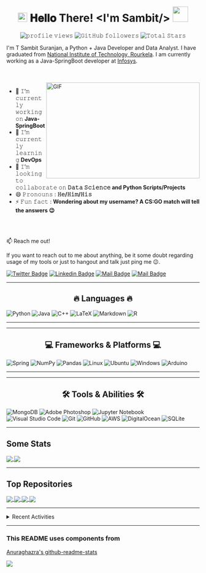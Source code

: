 <h1 align="center">
  <a target="_blank">
    <img src="https://github.com/JayantGoel001/JayantGoel001/blob/master/GIF/Earth.gif" width="24px" style="max-width:100%;">
  </a>
  𝐇𝐞𝐥𝐥𝐨 There! &lt;I'm Sambit/&gt;
  <a target="_blank">
    <img src="https://github.com/JayantGoel001/JayantGoel001/blob/master/GIF/Hi.gif" width="40px" />
  </a>
</h1>

<p align="center">
  <img src="https://komarev.com/ghpvc/?username=CriticalHunter&color=orange" alt="𝚙𝚛𝚘𝚏𝚒𝚕𝚎 𝚟𝚒𝚎𝚠𝚜">   
<!--   <img alt = "profile views" src="https://komarev.com/ghpvc/?username=CriticalHunter&style=flat&color=brightgreen">     -->
  <img alt="𝙶𝚒𝚝𝙷𝚞𝚋 𝚏𝚘𝚕𝚕𝚘𝚠𝚎𝚛𝚜" src="https://img.shields.io/github/followers/CriticalHunter?label=Followers&style=social">   
  <img src="https://img.shields.io/github/stars/CriticalHunter?label=Stars" alt="𝚃𝚘𝚝𝚊𝚕 𝚂𝚝𝚊𝚛𝚜">
</p>

I'm T Sambit Suranjan, a Python + Java Developer and Data Analyst. I have graduated from [National Institute of Technology, Rourkela](https://www.nitrkl.ac.in). I am currently working as a Java-SpringBoot developer at [Infosys](https://www.infosys.com).

<br/>
<br/>
<a target="_blank">
  <img align="right" height="250" width="400" alt="GIF" src="https://github.com/JayantGoel001/JayantGoel001/blob/master/GIF/image.gif">
</a>

- 🔭 𝙸’𝚖 𝚌𝚞𝚛𝚛𝚎𝚗𝚝𝚕𝚢 𝚠𝚘𝚛𝚔𝚒𝚗𝚐 𝚘𝚗 **Java-SpringBoot**
- 🌱 𝙸’𝚖 𝚌𝚞𝚛𝚛𝚎𝚗𝚝𝚕𝚢 𝚕𝚎𝚊𝚛𝚗𝚒𝚗𝚐 **DevOps**
- 👯 𝙸’𝚖 𝚕𝚘𝚘𝚔𝚒𝚗𝚐 𝚝𝚘 𝚌𝚘𝚕𝚕𝚊𝚋𝚘𝚛𝚊𝚝𝚎 𝚘𝚗 **𝙳𝚊𝚝𝚊 𝚂𝚌𝚒𝚎𝚗𝚌𝚎 and Python Scripts/Projects**
- 😄 𝙿𝚛𝚘𝚗𝚘𝚞𝚗𝚜 : **𝙷𝚎/𝙷𝚒𝚖/𝙷𝚒𝚜**
- ⚡ 𝙵𝚞𝚗 𝚏𝚊𝚌𝚝 : **Wondering about my username? A CS:GO match will tell the answers :wink:**

<br/>
<br/>


:mailbox: Reach me out!

If you want to reach out to me about anything, be it some doubt regarding usage of my tools or just to hangout and talk just ping me 😉.

[![Twitter Badge](https://img.shields.io/badge/-@Critical_Hunter-1ca0f1?style=flat&labelColor=1ca0f1&logo=twitter&logoColor=white&link=https://twitter.com/Critical_Hunter)](https://twitter.com/Critical_Hunter) 
[![Linkedin Badge](https://img.shields.io/badge/-sambit_suranjan-0e76a8?style=flat&labelColor=0e76a8&logo=linkedin&logoColor=white)](https://www.linkedin.com/in/sambit-suranjan/) 
[![Mail Badge](https://img.shields.io/badge/-@critical_hunter-e84393?style=flat&labelColor=e84393&logo=instagram&logoColor=white)](https://instagram.com/critical_hunter) 
[![Mail Badge](https://img.shields.io/badge/-SambitSuranjan-c0392b?style=flat&labelColor=c0392b&logo=gmail&logoColor=white)](mailto:sambit1suranjan@gmail.com)





---
<h2 align="center">🔥 Languages  🔥</h2>

![Python](https://img.shields.io/badge/python-3670A0?style=for-the-badge&logo=python&logoColor=ffdd54)
![Java](https://img.shields.io/badge/java-%23ED8B00.svg?style=for-the-badge&logo=java&logoColor=white)
![C++](https://img.shields.io/badge/c++-%2300599C.svg?style=for-the-badge&logo=c%2B%2B&logoColor=white)
![LaTeX](https://img.shields.io/badge/latex-%23008080.svg?style=for-the-badge&logo=latex&logoColor=white)
![Markdown](https://img.shields.io/badge/markdown-%23000000.svg?style=for-the-badge&logo=markdown&logoColor=white)
![R](https://img.shields.io/badge/r-%23276DC3.svg?style=for-the-badge&logo=r&logoColor=white)


<!More_Badges https://github.com/Ileriayo/markdown-badges>

---

---
<h2 align="center">💻 Frameworks & Platforms 💻</h2>

![Spring](https://img.shields.io/badge/spring-%236DB33F.svg?style=for-the-badge&logo=spring&logoColor=white)
![NumPy](https://img.shields.io/badge/numpy-%23013243.svg?style=for-the-badge&logo=numpy&logoColor=white)
![Pandas](https://img.shields.io/badge/pandas-%23150458.svg?style=for-the-badge&logo=pandas&logoColor=white)
![Linux](https://img.shields.io/badge/Linux-FCC624?style=for-the-badge&logo=linux&logoColor=black)
![Ubuntu](https://img.shields.io/badge/Ubuntu-E95420?style=for-the-badge&logo=ubuntu&logoColor=white)
![Windows](https://img.shields.io/badge/Windows-0078D6?style=for-the-badge&logo=windows&logoColor=white)
![Arduino](https://img.shields.io/badge/-Arduino-00979D?style=for-the-badge&logo=Arduino&logoColor=white)


---


---
<h2 align="center">🛠 Tools & Abilities 🛠 </h2>

![MongoDB](https://img.shields.io/badge/MongoDB-%234ea94b.svg?style=for-the-badge&logo=mongodb&logoColor=white)
![Adobe Photoshop](https://img.shields.io/badge/adobephotoshop-%2331A8FF.svg?style=for-the-badge&logo=adobephotoshop&logoColor=white)
![Jupyter Notebook](https://img.shields.io/badge/jupyter-%23FA0F00.svg?style=for-the-badge&logo=jupyter&logoColor=white)
![Visual Studio Code](https://img.shields.io/badge/Visual%20Studio%20Code-0078d7.svg?style=for-the-badge&logo=visual-studio-code&logoColor=white)
![Git](https://img.shields.io/badge/git-%23F05033.svg?style=for-the-badge&logo=git&logoColor=white)
![GitHub](https://img.shields.io/badge/github-%23121011.svg?style=for-the-badge&logo=github&logoColor=white)
![AWS](https://img.shields.io/badge/AWS-%23FF9900.svg?style=for-the-badge&logo=amazon-aws&logoColor=white)
![DigitalOcean](https://img.shields.io/badge/DigitalOcean-%230167ff.svg?style=for-the-badge&logo=digitalOcean&logoColor=white)
![SQLite](https://img.shields.io/badge/sqlite-%2307405e.svg?style=for-the-badge&logo=sqlite&logoColor=white)


---

## Some Stats
<a href="https://github.com/CriticalHunter">
  <img align="center" src="https://github-readme-stats.vercel.app/api?username=CriticalHunter&show_icons=true&theme=buefy" />
</a>
<a href="https://github.com/CriticalHunter">
  <img align="center" src="https://github-readme-stats.vercel.app/api/top-langs/?username=CriticalHunter&layout=compact" />
</a>


---
## Top Repositories
<a href="https://github.com/CriticalHunter/Youtube_Scraper">
  <img align="center" src="https://github-readme-stats.vercel.app/api/pin/?username=CriticalHunter&repo=Youtube_Scraper&theme=vue" />
</a>
<a href="https://github.com/CriticalHunter/WA_Chat_Stats">
  <img align="center" src="https://github-readme-stats.vercel.app/api/pin/?username=CriticalHunter&repo=WA_Chat_Stats&theme=vue" />
</a>

<a href="https://github.com/CriticalHunter/new_Wingets">
  <img align="center" src="https://github-readme-stats.vercel.app/api/pin/?username=CriticalHunter&repo=new_Wingets&theme=graywhite" />
</a>
<a href="https://github.com/CriticalHunter/Knappily_Scrapper">
  <img align="center" src="https://github-readme-stats.vercel.app/api/pin/?username=CriticalHunter&repo=Knappily_Scrapper&theme=graywhite" />
</a>

<!Themes are, light: vue, buefy, solarized-light, graywhite, flag-india      lightdark -: cobalt, monokai, algolia, nord, omni, calm, slateorange>


---
<details>
<summary>
  Recent Activities
</summary>
<!--START_SECTION:activity-->
<!--END_SECTION:activity-->
</details>

---

### This README uses components from
[Anuraghazra's github-readme-stats](https://github.com/anuraghazra/github-readme-stats)



![](https://hit.yhype.me/github/profile?user_id=32041421)
